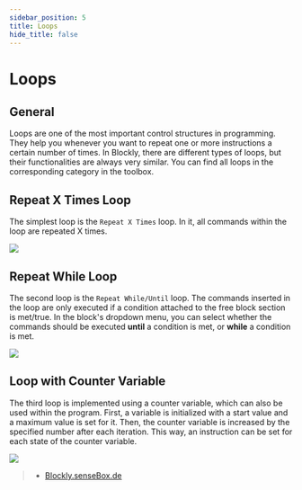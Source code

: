 ```yaml
---
sidebar_position: 5
title: Loops
hide_title: false
---
```


# Loops

## General
Loops are one of the most important control structures in programming. They help you whenever you want to repeat one or more instructions a certain number of times. In Blockly, there are different types of loops, but their functionalities are always very similar. You can find all loops in the corresponding category in the toolbox.

## Repeat X Times Loop
The simplest loop is the `Repeat X Times` loop. In it, all commands within the loop are repeated X times.

![](/img/en/blockly-bilder/schleifen/blockly-schleifen-1.svg) 

## Repeat While Loop
The second loop is the `Repeat While/Until` loop. The commands inserted in the loop are only executed if a condition attached to the free block section is met/true. In the block's dropdown menu, you can select whether the commands should be executed **until** a condition is met, or **while** a condition is met.

![](/img/en/blockly-bilder/schleifen/blockly-schleifen-2.svg) 

## Loop with Counter Variable
The third loop is implemented using a counter variable, which can also be used within the program. First, a variable is initialized with a start value and a maximum value is set for it. Then, the counter variable is increased by the specified number after each iteration. This way, an instruction can be set for each state of the counter variable.

![](/img/en/blockly-bilder/schleifen/blockly-schleifen-3.svg) 

> - [Blockly.senseBox.de](https://blockly.sensebox.de/)
